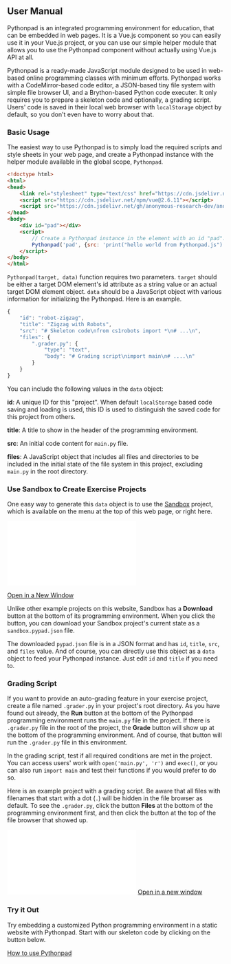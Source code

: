 ## User Manual

Pythonpad is an integrated programming environment for education, that can be embedded in web pages. 
It is a Vue.js component so you can easily use it in your Vue.js project, or you can use our simple helper module that allows you to use the Pythonpad component without actually using Vue.js API at all. 

Pythonpad is a ready-made JavaScript module designed to be used in web-based online programming classes with minimum efforts. Pythonpad works with a CodeMirror-based code editor, a JSON-based tiny file system with simple file browser UI, and a Brython-based Python code executer. It only requires you to prepare a skeleton code and optionally, a grading script. Users' code is saved in their local web browser with `localStorage` object by default, so you don't even have to worry about that. 

### Basic Usage

The easiest way to use Pythonpad is to simply load the required scripts and style sheets in your web page, and create a Pythonpad instance with the helper module available in the global scope, `Pythonpad`. 

```html
<!doctype html>
<html>
<head>
    <link rel="stylesheet" type="text/css" href="https://cdn.jsdelivr.net/npm/font-awesome@4.7.0/css/font-awesome.min.css">
    <script src="https://cdn.jsdelivr.net/npm/vue@2.6.11"></script>
    <script src="https://cdn.jsdelivr.net/gh/anonymous-research-dev/anonymous-research-dev.github.io@master/script/pythonpad.bundle.js"></script>
</head>
<body>
    <div id="pad"></div>
    <script>
        // Create a Pythonpad instance in the element with an id "pad". 
        Pythonpad('pad', {src: 'print("hello world from Pythonpad.js")'})
    </script>
</body>
</html>
```

`Pythonpad(target, data)` function requires two parameters. `target` should be either a target DOM element's id attribute as a string value or an actual target DOM element object. `data` should be a JavaScript object with various information for initializing the Pythonpad. Here is an example. 

```javascript
{
    "id": "robot-zigzag",
    "title": "Zigzag with Robots",
    "src": "# Skeleton code\nfrom cs1robots import *\n# ...\n",
    "files": {
        ".grader.py": {
            "type": "text",
            "body": "# Grading script\nimport main\n# ....\n"
        }
    }
}
```

You can include the following values in the `data` object:

**id**: A unique ID for this "project". When default `localStorage` based code saving and loading is used, this ID is used to distinguish the saved code for this project from others. 

**title**: A title to show in the header of the programming environment.

**src**: An initial code content for `main.py` file. 

**files**: A JavaScript object that includes all files and directories to be included in the initial state of the file system in this project, excluding `main.py` in the root directory.

### Use Sandbox to Create Exercise Projects

One easy way to generate this `data` object is to use the [Sandbox](/docs/sandbox.html) project, which is available on the menu at the top of this web page, or right here.

<iframe src="/pad.html?p=sandbox" class="u-pad-frame" frameborder="0"></iframe>

<a class="button" href="/pad.html?p=sandbox" target="_blank">Open in a New Window</a>

Unlike other example projects on this website, Sandbox has a **Download** button at the bottom of its programming environment. When you click the button, you can download your Sandbox project's current state as a `sandbox.pypad.json` file. 

The downloaded `pypad.json` file is in a JSON format and has `id`, `title`, `src`, and `files` value. And of course, you can directly use this object as a `data` object to feed your Pythonpad instance. Just edit `id` and `title` if you need to. 

### Grading Script

If you want to provide an auto-grading feature in your exercise project, create a file named `.grader.py` in your project's root directory. 
As you have found out already, the **Run** button at the bottom of the Pythonpad programming environment runs the `main.py` file in the project. 
If there is `.grader.py` file in the root of the project, the **Grade** button will show up at the bottom of the programming environment. And of course, that button will run the `.grader.py` file in this environment. 

In the grading script, test if all required conditions are met in the project. You can access users' work with `open('main.py', 'r')` and `exec()`, or you can also run `import main` and test their functions if you would prefer to do so.

Here is an example project with a grading script. Be aware that all files with filenames that start with a dot (`.`) will be hidden in the file browser as default. To see the `.grader.py`, click the button **Files** at the bottom of the programming environment first, and then click the button <i class="fa fa-eye"></i> at the top of the file browser that showed up.

<iframe src="/pad.html?p=exercise-robot-zigzag" class="u-pad-frame" frameborder="0"></iframe>

<a class="button" href="/pad.html?p=exercise-robot-zigzag" target="_blank">
    Open in a new window
</a>

### Try it Out

Try embedding a customized Python programming environment in a static website with Pythonpad. Start with our skeleton code by clicking on the button below.

<div class="buttons">
    <a class="button" href="https://codepen.io/anonymous-research-dev/pen/xxVdmeO" target="_blank">
        <span class="icon">
            <i class="fa fa-codepen"></i>
        </span>
        <span>How to use Pythonpad</span>
    </a>
</div>